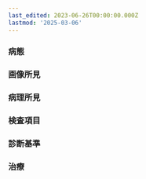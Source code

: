 ```yaml
---
last_edited: 2023-06-26T00:00:00.000Z
lastmod: '2025-03-06'
---
```





  

  

### 病態

  

  

### 画像所見

  

  

### 病理所見

  

  

### 検査項目

  

  

### 診断基準

  

  

### 治療
